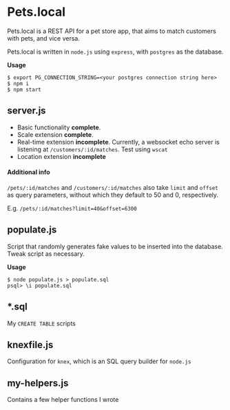 Pets.local
=======

Pets.local is a REST API for a pet store app, that aims to match customers with pets, and vice versa.

Pets.local is written in `node.js` using `express`, with `postgres` as the database.

**Usage**
```
$ export PG_CONNECTION_STRING=<your postgres connection string here>
$ npm i
$ npm start
```

server.js
---------

* Basic functionality **complete**.
* Scale extension **complete**.
* Real-time extension **incomplete**. Currently, a websocket echo server is listening at `/customers/:id/matches`. Test using `wscat`
* Location extension **incomplete**

#### Additional info
`/pets/:id/matches` and `/customers/:id/matches` also take `limit` and `offset` as query parameters, without which they default to 50 and 0, respectively.

E.g. `/pets/:id/matches?limit=40&offset=6300`

populate.js
-----------

Script that randomly generates fake values to be inserted into the database.
Tweak script as necessary.

**Usage**
```
$ node populate.js > populate.sql
psql> \i populate.sql
```

*.sql
-----

My `CREATE TABLE` scripts

knexfile.js
-----------

Configuration for `knex`, which is an SQL query builder for `node.js`

my-helpers.js
-------------

Contains a few helper functions I wrote
